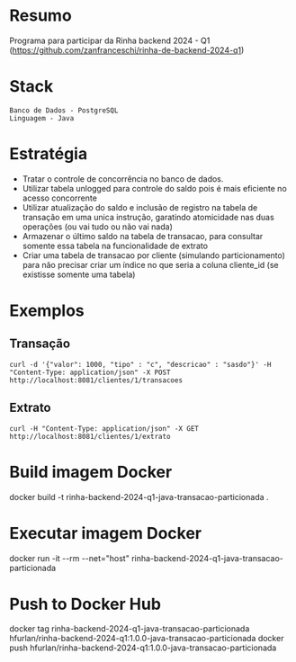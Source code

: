 # Resumo
Programa para participar da Rinha backend 2024 - Q1 (https://github.com/zanfranceschi/rinha-de-backend-2024-q1)

# Stack

```
Banco de Dados - PostgreSQL
Linguagem - Java
```

# Estratégia

- Tratar o controle de concorrência no banco de dados.
- Utilizar tabela unlogged para controle do saldo pois é mais eficiente no acesso concorrente
- Utilizar atualização do saldo e inclusão de registro na tabela de transação em uma unica instrução, garatindo atomicidade nas duas operações (ou vai tudo ou não vai nada)
- Armazenar o último saldo na tabela de transacao, para consultar somente essa tabela na funcionalidade de extrato
- Criar uma tabela de transacao por cliente (simulando particionamento) para não precisar criar um índice no que seria a coluna cliente_id (se existisse somente uma tabela)

# Exemplos

## Transação

```
curl -d '{"valor": 1000, "tipo" : "c", "descricao" : "sasdo"}' -H "Content-Type: application/json" -X POST http://localhost:8081/clientes/1/transacoes
```

## Extrato

```
curl -H "Content-Type: application/json" -X GET http://localhost:8081/clientes/1/extrato
```

# Build imagem Docker

docker build -t rinha-backend-2024-q1-java-transacao-particionada .

# Executar imagem Docker

docker run -it --rm --net="host" rinha-backend-2024-q1-java-transacao-particionada

# Push to Docker Hub

docker tag rinha-backend-2024-q1-java-transacao-particionada hfurlan/rinha-backend-2024-q1:1.0.0-java-transacao-particionada
docker push hfurlan/rinha-backend-2024-q1:1.0.0-java-transacao-particionada
